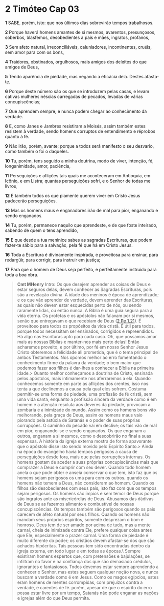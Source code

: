 # 2 Timóteo Cap 03

**1** 	SABE, porém, isto: que nos últimos dias sobrevirão tempos trabalhosos.

**2** 	Porque haverá homens amantes de si mesmos, avarentos, presunçosos, soberbos, blasfemos, desobedientes a pais e mães, ingratos, profanos,

**3** 	Sem afeto natural, irreconciliáveis, caluniadores, incontinentes, cruéis, sem amor para com os bons,

**4** 	Traidores, obstinados, orgulhosos, mais amigos dos deleites do que amigos de Deus,

**5** 	Tendo aparência de piedade, mas negando a eficácia dela. Destes afasta-te.

**6** 	Porque deste número são os que se introduzem pelas casas, e levam cativas mulheres néscias carregadas de pecados, levadas de várias concupiscências;

**7** 	Que aprendem sempre, e nunca podem chegar ao conhecimento da verdade.

**8** 	E, como Janes e Jambres resistiram a Moisés, assim também estes resistem à verdade, sendo homens corruptos de entendimento e réprobos quanto à fé.

**9** 	Não irão, porém, avante; porque a todos será manifesto o seu desvario, como também o foi o daqueles.

**10** 	Tu, porém, tens seguido a minha doutrina, modo de viver, intenção, fé, longanimidade, amor, paciência,

**11** 	Perseguições e aflições tais quais me aconteceram em Antioquia, em Icônio, e em Listra; quantas perseguições sofri, e o Senhor de todas me livrou;

**12** 	E também todos os que piamente querem viver em Cristo Jesus padecerão perseguições.

**13** 	Mas os homens maus e enganadores irão de mal para pior, enganando e sendo enganados.

**14** 	Tu, porém, permanece naquilo que aprendeste, e de que foste inteirado, sabendo de quem o tens aprendido,

**15** 	E que desde a tua meninice sabes as sagradas Escrituras, que podem fazer-te sábio para a salvação, pela fé que há em Cristo Jesus.

**16** 	Toda a Escritura é divinamente inspirada, e proveitosa para ensinar, para redargüir, para corrigir, para instruir em justiça;

**17** 	Para que o homem de Deus seja perfeito, e perfeitamente instruído para toda a boa obra.


> **Cmt MHenry** Intro: Os que desejem aprender as coisas de Deus e estar seguros delas, devem conhecer as Sagradas Escrituras, pois são a revelação divina. A idade dos meninos é época de aprendizado; e os que vão aprender de verdade, devem aprender das Escrituras, as quais não devem estar esquecidas perto de nós, ou sendo raramente lidas, ou então nunca. A Bíblia é uma guia segura para a vida eterna. Os profetas e os apóstolos não falavam por si mesmos, senão que entregavam o que recebiam de Deus ([2 Pe 1.21](../61N-2Pe/01.md#21)). É proveitoso para todos os propósitos da vida cristã. É útil para todos, porque todos necessitam ser ensinados, corrigidos e repreendidos. Há algo nas Escrituras apto para cada caso. Oh, que possamos amar mais as nossas Bíblias e manter-nos mais perto delas! Então acharemos proveito, e por último, por fé em nosso Senhor Jesus Cristo obteremos a felicidade ali prometida, que é o tema principal de ambos Testamentos. Nos opomos melhor ao erro fomentando o conhecimento firme da palavra da verdade; o bem maior que podemos fazer aos filhos é dar-lhes a conhecer a Bíblia na primeira idade.> Quanto melhor conheçamos a doutrina de Cristo, ensinada pelos apóstolos, mais intimamente nos aferraremos a ela. Quando conhecemos somente em parte as aflições dos crentes, isso nos tenta a que declinemos a causa pela qual eles sofrem. Costuma permitir-se uma forma de piedade, uma profissão de fé cristã, sem uma vida santa, enquanto a profissão sincera da verdade como é em homem e a atenção resoluta aos deveres da piedade, provocam a zombaria e a inimizade do mundo. Assim como os homens bons vão melhorando, pela graça de Deus, assim os homens maus vaio piorando pela astúcia de Satanás e o poder de suas próprias corrupções. O caminho do pecado vai em declive; os tais vão de mal em pior, enganando-se e sendo enganados. Os que enganam a outros, enganam a si mesmos, como o descobrirão no final a suas expensas. A história da igreja externa mostra de forma apavorante que o apóstolo disse isto sendo movido pelo Espírito Santo.> Ainda na época do evangelho havia tempos perigosos a causa de perseguições desde fora, mais que pelas corrupções internas. Os homens gostam de aceder a suas próprias concupiscências mais que comprazer a Deus e cumprir com seu dever. Quando todo homem anela o que pode obter e anseia conservar o que tem, isto faz que os homens sejam perigosos os uma para com os outros. quando os homens não temem a Deus, não consideram ao homem. Quando os filhos são desobedientes com seus pais, isto faz com que os tempos sejam perigosos. Os homens são ímpios e sem temor de Deus porque são ingratos ante as misericórdias de Deus. Abusamos das dádivas de Deus se as fazemos alimento e combustível de nossas concupiscências. Os tempos também são perigosos quando os pais carecem de afeto natural por seus filhos. Quando os homens não mandam seus próprios espíritos, somente desprezam o bom e honroso. Deus tem de ser amado por acima de tudo, mas a mente carnal, cheia de inimizade contra Ele, prefere qualquer coisa antes que Ele, especialmente o prazer carnal. Uma forma de piedade é muito diferente do poder; os cristãos devem afastar-se dos que são achados hipócritas. Tais pessoas tem sido encontradas dentro da igreja externa, em todo lugar e em todas as épocas.\ Sempre existiram homens espertos que, com pretensões e bajulações, se infiltram no favor e na confiança dos que são demasiado crédulos, ignorantes e fantasiosos. Todos devemos estar sempre aprendendo a conhecer o Senhor, mas estes seguem qualquer noção nova, e nunca buscam a verdade como é em Jesus. Como os magos egípcios, estes eram homens de mentes corrompidas, com prejuízos contra a verdade, e carentes de fé. porém, apesar de que o espírito do erro possa estar livre por um tempo, Satanás não pode enganar as nações e igrejas além do que Deus permita.